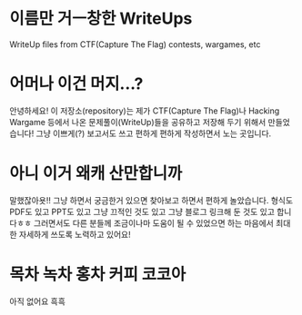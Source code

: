 # 이름만 거ㅡ창한 WriteUps
WriteUp files from CTF(Capture The Flag) contests, wargames, etc
# 어머나 이건 머지...?
안녕하세요! 이 저장소(repository)는 제가 CTF(Capture The Flag)나 Hacking Wargame 등에서 나온 문제풀이(WriteUp)들을 공유하고 저장해 두기 위해서 만들었습니다!
그냥 이쁘게(?) 보고서도 쓰고 편하게 편하게 작성하면서 노는 곳입니다.
# 아니 이거 왜캐 산만합니까
말했잖아욧!! 그냥 하면서 궁금한거 있으면 찾아보고 하면서 편하게 놀았습니다. 
형식도 PDF도 있고 PPT도 있고 그냥 끄적인 것도 있고 그냥 블로그 링크해 둔 것도 있고 합니다ㅎㅎ
그러면서도 다른 분들께 조금이나마 도움이 될 수 있었으면 하는 마음에서 최대한 자세하게 쓰도록 노력하고 있어요!
# 목차 녹차 홍차 커피 코코아
아직 없어요 흑흑
